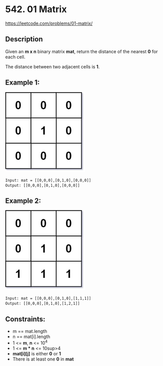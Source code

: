 # 542. 01 Matrix

https://leetcode.com/problems/01-matrix/

## Description

Given an __m x n__ binary matrix __mat__, return the distance of the nearest __0__ for each cell.

The distance between two adjacent cells is __1__.


## Example 1:

![img.png](example_images/img_1.png)

    Input: mat = [[0,0,0],[0,1,0],[0,0,0]]
    Output: [[0,0,0],[0,1,0],[0,0,0]]


## Example 2:

![img.png](example_images/img_2.png)

    Input: mat = [[0,0,0],[0,1,0],[1,1,1]]
    Output: [[0,0,0],[0,1,0],[1,2,1]]


## Constraints:

- m == mat.length 
- n == mat[i].length 
- 1 <= __m__, __n__ <= 10<sup>4</sup> 
- 1 <= __m * n__ <= 10sup>4</sup>
- __mat[i][j]__ is either __0__ or __1__
- There is at least one __0__ in __mat__